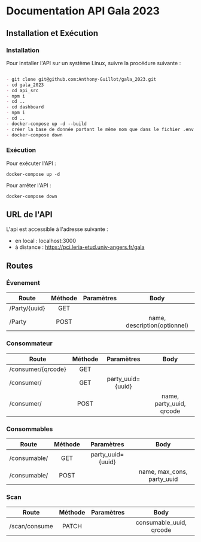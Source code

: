 # Documentation API Gala 2023

## Installation et Exécution

### Installation

Pour installer l'API sur un système Linux, suivre la procédure suivante :

```markdown

- git clone git@github.com:Anthony-Guillot/gala_2023.git
- cd gala_2023
- cd api_src
- npm i
- cd ..
- cd dashboard
- npm i
- cd ..
- docker-compose up -d --build
- créer la base de donnée portant le même nom que dans le fichier .env
- docker-compose down

```

### Exécution

Pour exécuter l'API :

`docker-compose up -d`

Pour arrêter l'API : 

`docker-compose down`

## URL de l'API

L'api est accessible à l'adresse suivante : 

- en local : localhost:3000
- à distance : https://pci.leria-etud.univ-angers.fr/gala 

## Routes

### Évenement

|Route               |Méthode    |Paramètres |Body                             |
|---                 |:-:        |:-:        |:-:                              | 
|/Party/{uuid}       |  GET      |           |                                 |
|/Party              |  POST     |           |name, description(optionnel)     |

### Consommateur

|Route               |Méthode    |Paramètres            |Body                             |
|---                 |:-:        |:-:                   |:-:                              | 
|/consumer/{qrcode}  |  GET      |                      |                                 |
|/consumer/          |  GET      |party_uuid={uuid}     |                                 |
|/consumer/          |  POST     |                      |name, party_uuid, qrcode         |

### Consommables

|Route               |Méthode    |Paramètres            |Body                             |
|---                 |:-:        |:-:                   |:-:                              | 
|/consumable/        |  GET      |party_uuid={uuid}     |                                 |
|/consumable/        |  POST     |                      |name, max_cons, party_uuid       |

### Scan

|Route               |Méthode    |Paramètres            |Body                             |
|---                 |:-:        |:-:                   |:-:                              | 
|/scan/consume       |  PATCH    |                      |consumable_uuid, qrcode          |
